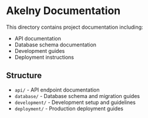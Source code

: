 # Akelny Documentation

This directory contains project documentation including:

- API documentation
- Database schema documentation
- Development guides
- Deployment instructions

## Structure

- `api/` - API endpoint documentation
- `database/` - Database schema and migration guides
- `development/` - Development setup and guidelines
- `deployment/` - Production deployment guides